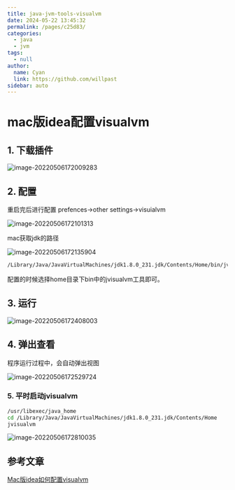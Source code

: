 ```yaml
---
title: java-jvm-tools-visualvm
date: 2024-05-22 13:45:32
permalink: /pages/c25d83/
categories: 
  - java
  - jvm
tags: 
  - null
author: 
  name: Cyan
  link: https://github.com/willpast
sidebar: auto
---
```

# mac版idea配置visualvm

## 1. 下载插件

![image-20220506172009283](https://zszblog.oss-cn-beijing.aliyuncs.com/zszblog/image-20220506172009283.png)

## 2. 配置

重启完后进行配置 prefences->other settings->visuialvm

![image-20220506172101313](https://zszblog.oss-cn-beijing.aliyuncs.com/zszblog/image-20220506172101313.png)

mac获取jdk的路径

![image-20220506172135904](https://zszblog.oss-cn-beijing.aliyuncs.com/zszblog/image-20220506172135904.png)

```bash
/Library/Java/JavaVirtualMachines/jdk1.8.0_231.jdk/Contents/Home/bin/jvisualvm
```

配置的时候选择home目录下bin中的jvisualvm工具即可。

## 3. 运行

![image-20220506172408003](https://zszblog.oss-cn-beijing.aliyuncs.com/zszblog/image-20220506172408003.png)

## 4. 弹出查看

程序运行过程中，会自动弹出视图

![image-20220506172529724](https://zszblog.oss-cn-beijing.aliyuncs.com/zszblog/image-20220506172529724.png)

### 5. 平时启动jvisualvm

```bash
/usr/libexec/java_home
cd /Library/Java/JavaVirtualMachines/jdk1.8.0_231.jdk/Contents/Home
jvisualvm
```

![image-20220506172810035](https://zszblog.oss-cn-beijing.aliyuncs.com/zszblog/image-20220506172810035.png)

## 参考文章

[Mac版idea如何配置visualvm](https://blog.csdn.net/sinat_24230393/article/details/93596359)